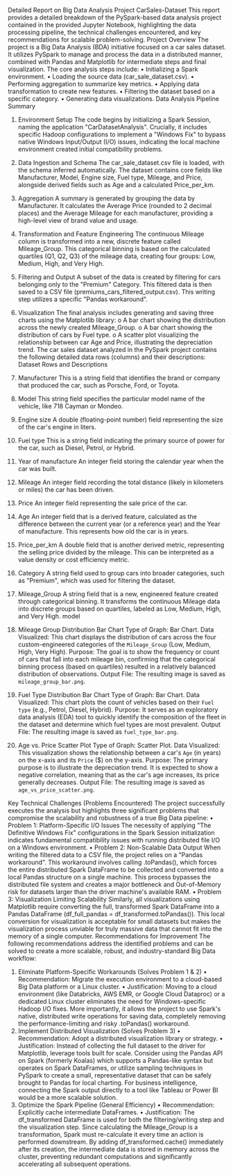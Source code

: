 Detailed Report on Big Data Analysis Project
CarSales-Dataset
This report provides a detailed breakdown of the PySpark-based data analysis project contained in the provided Jupyter Notebook, highlighting the data processing pipeline, the technical challenges encountered, and key recommendations for scalable problem-solving.
Project Overview
The project is a Big Data Analysis (BDA) initiative focused on a car sales dataset. It utilizes PySpark to manage and process the data in a distributed manner, combined with Pandas and Matplotlib for intermediate steps and final visualization.
The core analysis steps include:
•	Initializing a Spark environment.
•	Loading the source data (car_sale_dataset.csv).
•	Performing aggregation to summarize key metrics.
•	Applying data transformation to create new features.
•	Filtering the dataset based on a specific category.
•	Generating data visualizations.
Data Analysis Pipeline Summary
1.	Environment Setup
The code begins by initializing a Spark Session, naming the application "CarDatasetAnalysis". Crucially, it includes specific Hadoop configurations to implement a "Windows Fix" to bypass native Windows Input/Output (I/O) issues, indicating the local machine environment created initial compatibility problems.
2.	Data Ingestion and Schema
The car_sale_dataset.csv file is loaded, with the schema inferred automatically. The dataset contains core fields like Manufacturer, Model, Engine size, Fuel type, Mileage, and Price, alongside derived fields such as Age and a calculated Price_per_km.
3.	Aggregation
A summary is generated by grouping the data by Manufacturer. It calculates the Average Price (rounded to 2 decimal places) and the Average Mileage for each manufacturer, providing a high-level view of brand value and usage.
4.	Transformation and Feature Engineering
The continuous Mileage column is transformed into a new, discrete feature called Mileage_Group. This categorical binning is based on the calculated quartiles (Q1, Q2, Q3) of the mileage data, creating four groups: Low, Medium, High, and Very High.
5.	Filtering and Output
A subset of the data is created by filtering for cars belonging only to the "Premium" Category. This filtered data is then saved to a CSV file (premiums_cars_filtered_output.csv). This writing step utilizes a specific "Pandas workaround".
6.	Visualization
The final analysis includes generating and saving three charts using the Matplotlib library:
o	A bar chart showing the distribution across the newly created Mileage_Group.
o	A bar chart showing the distribution of cars by Fuel type.
o	A scatter plot visualizing the relationship between car Age and Price, illustrating the depreciation trend.
The car sales dataset analyzed in the PySpark project contains the following detailed data rows (columns) and their descriptions:
Dataset Rows and Descriptions
1.	Manufacturer
This is a string field that identifies the brand or company that produced the car, such as Porsche, Ford, or Toyota.
2.	Model
This string field specifies the particular model name of the vehicle, like 718 Cayman or Mondeo.
3.	Engine size
A double (floating-point number) field representing the size of the car's engine in liters.
4.	Fuel type
This is a string field indicating the primary source of power for the car, such as Diesel, Petrol, or Hybrid.
5.	Year of manufacture
An integer field storing the calendar year when the car was built.
6.	Mileage
An integer field recording the total distance (likely in kilometers or miles) the car has been driven.
7.	Price
An integer field representing the sale price of the car.
8.	Age
An integer field that is a derived feature, calculated as the difference between the current year (or a reference year) and the Year of manufacture. This represents how old the car is in years.
9.	Price_per_km
A double field that is another derived metric, representing the selling price divided by the mileage. This can be interpreted as a value density or cost efficiency metric.
10.	Category
A string field used to group cars into broader categories, such as "Premium", which was used for filtering the dataset.
11.	Mileage_Group
A string field that is a new, engineered feature created through categorical binning. It transforms the continuous Mileage data into discrete groups based on quartiles, labeled as Low, Medium, High, and Very High.
model

1.  Mileage Group Distribution Bar Chart
     Type of Graph: Bar Chart.
     Data Visualized: This chart displays the distribution of cars across the four custom-engineered categories of the `Mileage_Group` (Low, Medium, High, Very High).
     Purpose: The goal is to show the frequency or count of cars that fall into each mileage bin, confirming that the categorical binning process (based on quartiles) resulted in a relatively balanced distribution of observations.
     Output File: The resulting image is saved as `mileage_group_bar.png`.

2.  Fuel Type Distribution Bar Chart
     Type of Graph: Bar Chart.
     Data Visualized: This chart plots the count of vehicles based on their `Fuel type` (e.g., Petrol, Diesel, Hybrid).
     Purpose: It serves as an exploratory data analysis (EDA) tool to quickly identify the composition of the fleet in the dataset and determine which fuel types are most prevalent.
     Output File: The resulting image is saved as `fuel_type_bar.png`.

3.  Age vs. Price Scatter Plot
     Type of Graph: Scatter Plot.
     Data Visualized: This visualization shows the relationship between a car's `Age` (in years) on the x-axis and its `Price` ($) on the y-axis.
     Purpose: The primary purpose is to illustrate the depreciation trend. It is expected to show a negative correlation, meaning that as the car's age increases, its price generally decreases.
     Output File: The resulting image is saved as `age_vs_price_scatter.png`.

Key Technical Challenges (Problems Encountered)
The project successfully executes the analysis but highlights three significant problems that compromise the scalability and robustness of a true Big Data pipeline:
•	Problem 1: Platform-Specific I/O Issues
The necessity of applying "The Definitive Windows Fix" configurations in the Spark Session initialization indicates fundamental compatibility issues with running distributed file I/O on a Windows environment.
•	Problem 2: Non-Scalable Data Output
When writing the filtered data to a CSV file, the project relies on a "Pandas workaround". This workaround involves calling .toPandas(), which forces the entire distributed Spark DataFrame to be collected and converted into a local Pandas structure on a single machine. This process bypasses the distributed file system and creates a major bottleneck and Out-of-Memory risk for datasets larger than the driver machine's available RAM.
•	Problem 3: Visualization Limiting Scalability
Similarly, all visualizations using Matplotlib require converting the full, transformed Spark DataFrame into a Pandas DataFrame (df_full_pandas = df_transformed.toPandas()). This local conversion for visualization is acceptable for small datasets but makes the visualization process unviable for truly massive data that cannot fit into the memory of a single computer.
Recommendations for Improvement
The following recommendations address the identified problems and can be solved to create a more scalable, robust, and industry-standard Big Data workflow:
1. Eliminate Platform-Specific Workarounds (Solves Problem 1 & 2)
•	Recommendation: Migrate the execution environment to a cloud-based Big Data platform or a Linux cluster.
•	Justification: Moving to a cloud environment (like Databricks, AWS EMR, or Google Cloud Dataproc) or a dedicated Linux cluster eliminates the need for Windows-specific Hadoop I/O fixes. More importantly, it allows the project to use Spark's native, distributed write operations for saving data, completely removing the performance-limiting and risky .toPandas() workaround.
2. Implement Distributed Visualization (Solves Problem 3)
•	Recommendation: Adopt a distributed visualization library or strategy.
•	Justification: Instead of collecting the full dataset to the driver for Matplotlib, leverage tools built for scale. Consider using the Pandas API on Spark (formerly Koalas) which supports a Pandas-like syntax but operates on Spark DataFrames, or utilize sampling techniques in PySpark to create a small, representative dataset that can be safely brought to Pandas for local charting. For business intelligence, connecting the Spark output directly to a tool like Tableau or Power BI would be a more scalable solution.
3. Optimize the Spark Pipeline (General Efficiency)
•	Recommendation: Explicitly cache intermediate DataFrames.
•	Justification: The df_transformed DataFrame is used for both the filtering/writing step and the visualization step. Since calculating the Mileage_Group is a transformation, Spark must re-calculate it every time an action is performed downstream. By adding df_transformed.cache() immediately after its creation, the intermediate data is stored in memory across the cluster, preventing redundant computations and significantly accelerating all subsequent operations.

